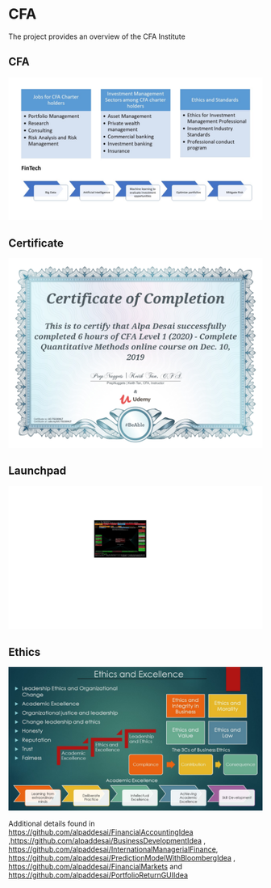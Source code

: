 # CFA

The project provides an overview of the CFA Institute

## CFA
![image](CFA.jpg)

## Certificate
![image](QuantitativeMethods.jpg)

## Launchpad
![image](image_Launchpad.png)

## Ethics
![image](Ethics.jpg)

Additional details found in https://github.com/alpaddesai/FinancialAccountingIdea ,https://github.com/alpaddesai/BusinessDevelopmentIdea , https://github.com/alpaddesai/InternationalManagerialFinance, https://github.com/alpaddesai/PredictionModelWithBloombergIdea , https://github.com/alpaddesai/FinancialMarkets and https://github.com/alpaddesai/PortfolioReturnGUIIdea 
